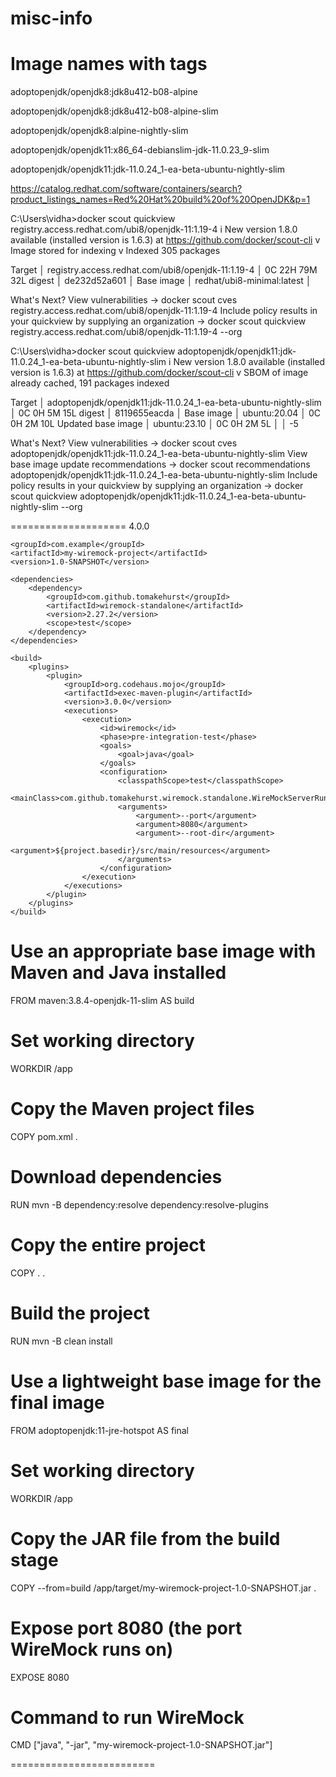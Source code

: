 # misc-info

Image names with tags
=======================
adoptopenjdk/openjdk8:jdk8u412-b08-alpine


adoptopenjdk/openjdk8:jdk8u412-b08-alpine-slim


adoptopenjdk/openjdk8:alpine-nightly-slim

adoptopenjdk/openjdk11:x86_64-debianslim-jdk-11.0.23_9-slim

adoptopenjdk/openjdk11:jdk-11.0.24_1-ea-beta-ubuntu-nightly-slim

https://catalog.redhat.com/software/containers/search?product_listings_names=Red%20Hat%20build%20of%20OpenJDK&p=1




C:\Users\vidha>docker scout quickview registry.access.redhat.com/ubi8/openjdk-11:1.19-4
    i New version 1.8.0 available (installed version is 1.6.3) at https://github.com/docker/scout-cli
    v Image stored for indexing
    v Indexed 305 packages

  Target     │  registry.access.redhat.com/ubi8/openjdk-11:1.19-4  │    0C    22H    79M    32L
    digest   │  de232d52a601                                       │
  Base image │  redhat/ubi8-minimal:latest                         │

What's Next?
  View vulnerabilities → docker scout cves registry.access.redhat.com/ubi8/openjdk-11:1.19-4
  Include policy results in your quickview by supplying an organization → docker scout quickview registry.access.redhat.com/ubi8/openjdk-11:1.19-4 --org <organization>


C:\Users\vidha>docker scout quickview adoptopenjdk/openjdk11:jdk-11.0.24_1-ea-beta-ubuntu-nightly-slim
    i New version 1.8.0 available (installed version is 1.6.3) at https://github.com/docker/scout-cli
    v SBOM of image already cached, 191 packages indexed

  Target             │  adoptopenjdk/openjdk11:jdk-11.0.24_1-ea-beta-ubuntu-nightly-slim  │    0C     0H     5M    15L
    digest           │  8119655eacda                                                      │
  Base image         │  ubuntu:20.04                                                      │    0C     0H     2M    10L
  Updated base image │  ubuntu:23.10                                                      │    0C     0H     2M     5L
                     │                                                                    │                         -5

What's Next?
  View vulnerabilities → docker scout cves adoptopenjdk/openjdk11:jdk-11.0.24_1-ea-beta-ubuntu-nightly-slim
  View base image update recommendations → docker scout recommendations adoptopenjdk/openjdk11:jdk-11.0.24_1-ea-beta-ubuntu-nightly-slim
  Include policy results in your quickview by supplying an organization → docker scout quickview adoptopenjdk/openjdk11:jdk-11.0.24_1-ea-beta-ubuntu-nightly-slim --org <organization>



====================
<project xmlns="http://maven.apache.org/POM/4.0.0"
         xmlns:xsi="http://www.w3.org/2001/XMLSchema-instance"
         xsi:schemaLocation="http://maven.apache.org/POM/4.0.0 http://maven.apache.org/xsd/maven-4.0.0.xsd">
    <modelVersion>4.0.0</modelVersion>

    <groupId>com.example</groupId>
    <artifactId>my-wiremock-project</artifactId>
    <version>1.0-SNAPSHOT</version>

    <dependencies>
        <dependency>
            <groupId>com.github.tomakehurst</groupId>
            <artifactId>wiremock-standalone</artifactId>
            <version>2.27.2</version>
            <scope>test</scope>
        </dependency>
    </dependencies>

    <build>
        <plugins>
            <plugin>
                <groupId>org.codehaus.mojo</groupId>
                <artifactId>exec-maven-plugin</artifactId>
                <version>3.0.0</version>
                <executions>
                    <execution>
                        <id>wiremock</id>
                        <phase>pre-integration-test</phase>
                        <goals>
                            <goal>java</goal>
                        </goals>
                        <configuration>
                            <classpathScope>test</classpathScope>
                            <mainClass>com.github.tomakehurst.wiremock.standalone.WireMockServerRunner</mainClass>
                            <arguments>
                                <argument>--port</argument>
                                <argument>8080</argument>
                                <argument>--root-dir</argument>
                                <argument>${project.basedir}/src/main/resources</argument>
                            </arguments>
                        </configuration>
                    </execution>
                </executions>
            </plugin>
        </plugins>
    </build>
</project>

# Use an appropriate base image with Maven and Java installed
FROM maven:3.8.4-openjdk-11-slim AS build

# Set working directory
WORKDIR /app

# Copy the Maven project files
COPY pom.xml .

# Download dependencies
RUN mvn -B dependency:resolve dependency:resolve-plugins

# Copy the entire project
COPY . .

# Build the project
RUN mvn -B clean install

# Use a lightweight base image for the final image
FROM adoptopenjdk:11-jre-hotspot AS final

# Set working directory
WORKDIR /app

# Copy the JAR file from the build stage
COPY --from=build /app/target/my-wiremock-project-1.0-SNAPSHOT.jar .

# Expose port 8080 (the port WireMock runs on)
EXPOSE 8080

# Command to run WireMock
CMD ["java", "-jar", "my-wiremock-project-1.0-SNAPSHOT.jar"]

=========================
